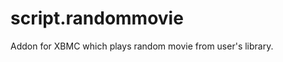 script.randommovie
==================

Addon for XBMC which plays random movie from user's library.
